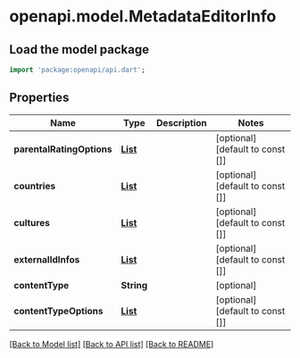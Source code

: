 # openapi.model.MetadataEditorInfo

## Load the model package
```dart
import 'package:openapi/api.dart';
```

## Properties
Name | Type | Description | Notes
------------ | ------------- | ------------- | -------------
**parentalRatingOptions** | [**List<ParentalRating>**](ParentalRating.md) |  | [optional] [default to const []]
**countries** | [**List<CountryInfo>**](CountryInfo.md) |  | [optional] [default to const []]
**cultures** | [**List<CultureDto>**](CultureDto.md) |  | [optional] [default to const []]
**externalIdInfos** | [**List<ExternalIdInfo>**](ExternalIdInfo.md) |  | [optional] [default to const []]
**contentType** | **String** |  | [optional] 
**contentTypeOptions** | [**List<NameValuePair>**](NameValuePair.md) |  | [optional] [default to const []]

[[Back to Model list]](../README.md#documentation-for-models) [[Back to API list]](../README.md#documentation-for-api-endpoints) [[Back to README]](../README.md)


